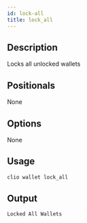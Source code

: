 ```yaml
---
id: lock-all
title: lock_all
---
```


## Description

Locks all unlocked wallets

## Positionals

None

## Options

None

## Usage

```sh
clio wallet lock_all
```

## Output

```console
Locked All Wallets
```
